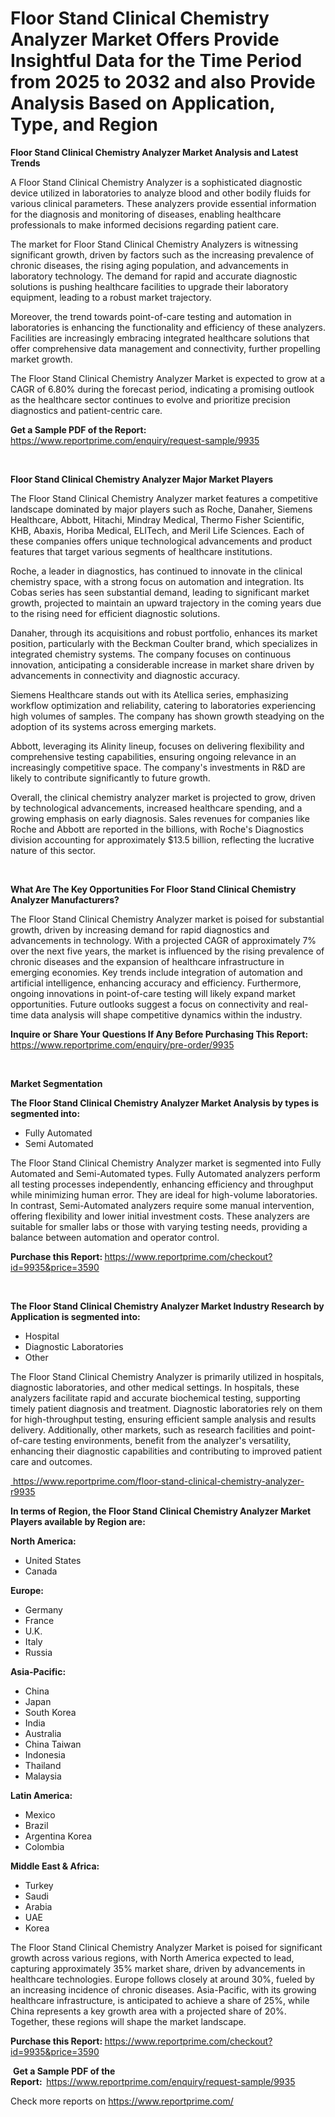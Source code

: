 <p><h1>Floor Stand Clinical Chemistry Analyzer Market Offers Provide Insightful Data for the Time Period from 2025 to 2032 and also Provide Analysis Based on Application, Type, and Region</h1></p><p><strong>Floor Stand Clinical Chemistry Analyzer Market Analysis and Latest Trends</strong></p>
<p><p>A Floor Stand Clinical Chemistry Analyzer is a sophisticated diagnostic device utilized in laboratories to analyze blood and other bodily fluids for various clinical parameters. These analyzers provide essential information for the diagnosis and monitoring of diseases, enabling healthcare professionals to make informed decisions regarding patient care. </p><p>The market for Floor Stand Clinical Chemistry Analyzers is witnessing significant growth, driven by factors such as the increasing prevalence of chronic diseases, the rising aging population, and advancements in laboratory technology. The demand for rapid and accurate diagnostic solutions is pushing healthcare facilities to upgrade their laboratory equipment, leading to a robust market trajectory. </p><p>Moreover, the trend towards point-of-care testing and automation in laboratories is enhancing the functionality and efficiency of these analyzers. Facilities are increasingly embracing integrated healthcare solutions that offer comprehensive data management and connectivity, further propelling market growth. </p><p>The Floor Stand Clinical Chemistry Analyzer Market is expected to grow at a CAGR of 6.80% during the forecast period, indicating a promising outlook as the healthcare sector continues to evolve and prioritize precision diagnostics and patient-centric care.</p></p>
<p><strong>Get a Sample PDF of the Report:&nbsp;</strong> <a href="https://www.reportprime.com/enquiry/request-sample/9935?utm_campaign=3041&utm_medium=2&utm_source=Github&utm_content=ia&utm_term=20032025&utm_id=floor-stand-clinical-chemistry-analyzer">https://www.reportprime.com/enquiry/request-sample/9935</a></p>
<p>&nbsp;</p>
<p><strong>Floor Stand Clinical Chemistry Analyzer Major Market Players</strong></p>
<p><p>The Floor Stand Clinical Chemistry Analyzer market features a competitive landscape dominated by major players such as Roche, Danaher, Siemens Healthcare, Abbott, Hitachi, Mindray Medical, Thermo Fisher Scientific, KHB, Abaxis, Horiba Medical, ELITech, and Meril Life Sciences. Each of these companies offers unique technological advancements and product features that target various segments of healthcare institutions.</p><p>Roche, a leader in diagnostics, has continued to innovate in the clinical chemistry space, with a strong focus on automation and integration. Its Cobas series has seen substantial demand, leading to significant market growth, projected to maintain an upward trajectory in the coming years due to the rising need for efficient diagnostic solutions.</p><p>Danaher, through its acquisitions and robust portfolio, enhances its market position, particularly with the Beckman Coulter brand, which specializes in integrated chemistry systems. The company focuses on continuous innovation, anticipating a considerable increase in market share driven by advancements in connectivity and diagnostic accuracy.</p><p>Siemens Healthcare stands out with its Atellica series, emphasizing workflow optimization and reliability, catering to laboratories experiencing high volumes of samples. The company has shown growth steadying on the adoption of its systems across emerging markets.</p><p>Abbott, leveraging its Alinity lineup, focuses on delivering flexibility and comprehensive testing capabilities, ensuring ongoing relevance in an increasingly competitive space. The company's investments in R&D are likely to contribute significantly to future growth.</p><p>Overall, the clinical chemistry analyzer market is projected to grow, driven by technological advancements, increased healthcare spending, and a growing emphasis on early diagnosis. Sales revenues for companies like Roche and Abbott are reported in the billions, with Roche's Diagnostics division accounting for approximately $13.5 billion, reflecting the lucrative nature of this sector.</p></p>
<p>&nbsp;</p>
<p><strong>What Are The Key Opportunities For Floor Stand Clinical Chemistry Analyzer Manufacturers?</strong></p>
<p><p>The Floor Stand Clinical Chemistry Analyzer market is poised for substantial growth, driven by increasing demand for rapid diagnostics and advancements in technology. With a projected CAGR of approximately 7% over the next five years, the market is influenced by the rising prevalence of chronic diseases and the expansion of healthcare infrastructure in emerging economies. Key trends include integration of automation and artificial intelligence, enhancing accuracy and efficiency. Furthermore, ongoing innovations in point-of-care testing will likely expand market opportunities. Future outlooks suggest a focus on connectivity and real-time data analysis will shape competitive dynamics within the industry.</p></p>
<p><strong>Inquire or Share Your Questions If Any Before Purchasing This Report:</strong> <a href="https://www.reportprime.com/enquiry/pre-order/9935?utm_campaign=3041&utm_medium=2&utm_source=Github&utm_content=ia&utm_term=20032025&utm_id=floor-stand-clinical-chemistry-analyzer">https://www.reportprime.com/enquiry/pre-order/9935</a></p>
<p>&nbsp;</p>
<p><strong>Market Segmentation</strong></p>
<p><strong>The Floor Stand Clinical Chemistry Analyzer Market Analysis by types is segmented into:</strong></p>
<p><ul><li>Fully Automated</li><li>Semi Automated</li></ul></p>
<p><p>The Floor Stand Clinical Chemistry Analyzer market is segmented into Fully Automated and Semi-Automated types. Fully Automated analyzers perform all testing processes independently, enhancing efficiency and throughput while minimizing human error. They are ideal for high-volume laboratories. In contrast, Semi-Automated analyzers require some manual intervention, offering flexibility and lower initial investment costs. These analyzers are suitable for smaller labs or those with varying testing needs, providing a balance between automation and operator control.</p></p>
<p><strong>Purchase this Report:&nbsp;</strong><a href="https://www.reportprime.com/checkout?id=9935&price=3590&utm_campaign=3041&utm_medium=2&utm_source=Github&utm_content=ia&utm_term=20032025&utm_id=floor-stand-clinical-chemistry-analyzer">https://www.reportprime.com/checkout?id=9935&price=3590</a></p>
<p>&nbsp;</p>
<p><strong>The Floor Stand Clinical Chemistry Analyzer Market Industry Research by Application is segmented into:</strong></p>
<p><ul><li>Hospital</li><li>Diagnostic Laboratories</li><li>Other</li></ul></p>
<p><p>The Floor Stand Clinical Chemistry Analyzer is primarily utilized in hospitals, diagnostic laboratories, and other medical settings. In hospitals, these analyzers facilitate rapid and accurate biochemical testing, supporting timely patient diagnosis and treatment. Diagnostic laboratories rely on them for high-throughput testing, ensuring efficient sample analysis and results delivery. Additionally, other markets, such as research facilities and point-of-care testing environments, benefit from the analyzer's versatility, enhancing their diagnostic capabilities and contributing to improved patient care and outcomes.</p></p>
<p><a href="https://www.reportprime.com/floor-stand-clinical-chemistry-analyzer-r9935?utm_campaign=3041&utm_medium=2&utm_source=Github&utm_content=ia&utm_term=20032025&utm_id=floor-stand-clinical-chemistry-analyzer">&nbsp;https://www.reportprime.com/floor-stand-clinical-chemistry-analyzer-r9935</a></p>
<p><strong>In terms of Region, the Floor Stand Clinical Chemistry Analyzer Market Players available by Region are:</strong></p>
<p>
    <p> <strong> North America: </strong>
        <ul>
            <li>United States</li>
            <li>Canada</li>
        </ul>
        </p> 
    <p> <strong> Europe: </strong>
        <ul>
            <li>Germany</li>
            <li>France</li>
            <li>U.K.</li>
            <li>Italy</li>
            <li>Russia</li>
        </ul>
        </p> 
    <p> <strong> Asia-Pacific: </strong>
        <ul>
            <li>China</li>
            <li>Japan</li>
            <li>South Korea</li>
            <li>India</li>
            <li>Australia</li>
            <li>China Taiwan</li>
            <li>Indonesia</li>
            <li>Thailand</li>
            <li>Malaysia</li>
        </ul>
        </p> 
    <p> <strong> Latin America: </strong>
        <ul>
            <li>Mexico</li>
            <li>Brazil</li>
            <li>Argentina Korea</li>
            <li>Colombia</li>
        </ul>
        </p> 
    <p> <strong> Middle East & Africa: </strong>
        <ul>
            <li>Turkey</li>
            <li>Saudi</li>
            <li>Arabia</li>
            <li>UAE</li>
            <li>Korea</li>
        </ul>
    </p>
    </p>
<p><p>The Floor Stand Clinical Chemistry Analyzer Market is poised for significant growth across various regions, with North America expected to lead, capturing approximately 35% market share, driven by advancements in healthcare technologies. Europe follows closely at around 30%, fueled by an increasing incidence of chronic diseases. Asia-Pacific, with its growing healthcare infrastructure, is anticipated to achieve a share of 25%, while China represents a key growth area with a projected share of 20%. Together, these regions will shape the market landscape.</p></p>
<p><strong>Purchase this Report: </strong><a href="https://www.reportprime.com/checkout?id=9935&price=3590&utm_campaign=3041&utm_medium=2&utm_source=Github&utm_content=ia&utm_term=20032025&utm_id=floor-stand-clinical-chemistry-analyzer">https://www.reportprime.com/checkout?id=9935&price=3590</a></p>
<p>&nbsp;<strong>Get a Sample PDF of the Report:&nbsp;&nbsp;</strong><a href="https://www.reportprime.com/enquiry/request-sample/9935?utm_campaign=3041&utm_medium=2&utm_source=Github&utm_content=ia&utm_term=20032025&utm_id=floor-stand-clinical-chemistry-analyzer">https://www.reportprime.com/enquiry/request-sample/9935</a></p>
<p><strong></strong></p>
<p>Check more reports on <a href="https://www.reportprime.com/?utm_campaign=3041&utm_medium=2&utm_source=Github&utm_content=ia&utm_term=20032025&utm_id=floor-stand-clinical-chemistry-analyzer">https://www.reportprime.com/</a></p>